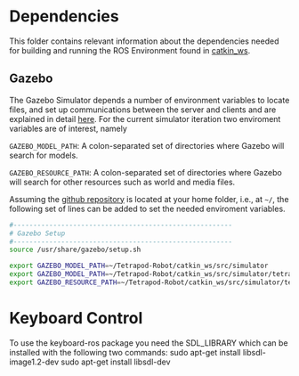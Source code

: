 # Dependencies

This folder contains relevant information about the dependencies needed for building and running the ROS Environment found in [catkin_ws](../catkin_ws/).

## Gazebo

The Gazebo Simulator depends a number of environment variables to locate files, and set up communications between the server and clients and are explained in detail [here](http://gazebosim.org/tutorials?tut=components&cat=get_started). For the current simulator iteration two enviroment variables are of interest, namely

`GAZEBO_MODEL_PATH`: A colon-separated set of directories where Gazebo will search for models.

`GAZEBO_RESOURCE_PATH`: A colon-separated set of directories where Gazebo will search for other resources such as world and media files.

Assuming the [github repository](https://github.com/Pathorse/Tetrapod-Robot) is located at your home folder, i.e., at `~/`, the following set of lines can be added to set the needed enviroment variables.

```bash
#-------------------------------------------------------
# Gazebo Setup
#-------------------------------------------------------
source /usr/share/gazebo/setup.sh

export GAZEBO_MODEL_PATH=~/Tetrapod-Robot/catkin_ws/src/simulator
export GAZEBO_MODEL_PATH=~/Tetrapod-Robot/catkin_ws/src/simulator/tetrapod_gazebo/models:$GAZEBO_MODEL_PATH
export GAZEBO_RESOURCE_PATH=~/Tetrapod-Robot/catkin_ws/src/simulator/tetrapod_gazebo/worlds:$GAZEBO_RESOURCE_PATH
```

# Keyboard Control
To use the keyboard-ros package you need the SDL_LIBRARY which can be installed with the following two commands:
sudo apt-get install libsdl-image1.2-dev
sudo apt-get install libsdl-dev
